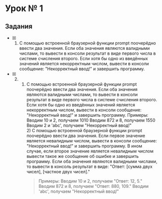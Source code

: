 # Урок № 1

## Задания

-   [x] 1. С помощью встроенной браузерной функции prompt поочерёдно ввести два значения. Если оба значения являются валидными числами, то вывести в консоли результат в виде первого числа в системе счисления второго.
       Если хотя бы одно из введённых значений является некорректным числом, вывести в консоли сообщение: "Некорректный ввод!" и завершить программу.
-   [x] 2.  1. С помощью встроенной браузерной функции prompt поочерёдно ввести два значения. Если оба значения являются валидными числами, то вывести в консоли результат в виде первого числа в системе счисления второго.
           Если хотя бы одно из введённых значений является некорректным числом, вывести в консоли сообщение: "Некорректный ввод!" и завершить программу.
           Примеры:
           Вводим 10 и 2, получаем 1010
           Вводим 872 и 8, получаем 1550
           Вводим 2 и 'abc', получаем "Некорректный ввод!"
           <br> 2) С помощью встроенной браузерной функции prompt поочерёдно ввести два значения. Если первое значение является невалидным числом, вывести в консоли сообщение: "Некорректный ввод!" и завершить программу. В ином случае, если второе значение является невалидным числом вывести такое же сообщение об ошибке и завершить программу. Если оба значения являются валидными числами, то вывести в консоль результат в виде: "Ответ: [сумма двух чисел], [частное двух чисел]."
            > Примеры:
            > Вводим 10 и 2, получаем "Ответ: 12, 5."
            > Вводим 872 и 8, получаем "Ответ: 880, 109."
            > Вводим 'abc', получаем "Некорректный ввод!"
